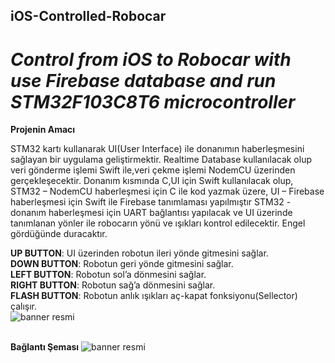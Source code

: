 ## iOS-Controlled-Robocar
# ***Control from iOS to Robocar with use Firebase database and run STM32F103C8T6 microcontroller***
**Projenin Amacı**

STM32 kartı kullanarak UI(User Interface) ile donanımın haberleşmesini sağlayan bir uygulama geliştirmektir. 
Realtime Database kullanılacak olup veri gönderme işlemi Swift ile,veri çekme işlemi NodemCU üzerinden gerçekleşecektir. 
Donanım kısmında C,UI için Swift kullanılacak olup,
STM32 – NodemCU haberleşmesi için C ile kod yazmak üzere,
UI – Firebase haberleşmesi için Swift ile Firebase tanımlaması yapılmıştır 
STM32 - donanım haberleşmesi için UART bağlantısı yapılacak ve UI üzerinde tanımlanan yönler ile robocarın yönü  ve ışıkları kontrol edilecektir.
Engel gördüğünde duracaktır.

**UP BUTTON**: UI üzerinden robotun ileri yönde gitmesini sağlar.<br />
**DOWN BUTTON**: Robotun geri yönde gitmesini sağlar.<br />
**LEFT BUTTON**: Robotun sol’a dönmesini sağlar.<br />
**RIGHT BUTTON**: Robotun sağ’a dönmesini sağlar.<br />
**FLASH BUTTON**: Robotun anlık ışıkları aç-kapat fonksiyonu(Sellector) çalışır.<br />
![banner resmi](https://r.resimlink.com/iGwcT3WZ8Ms.png)<br /><br />

**Bağlantı Şeması**
![banner resmi](https://r.resimlink.com/QDgOzR.png)<br /><br />





